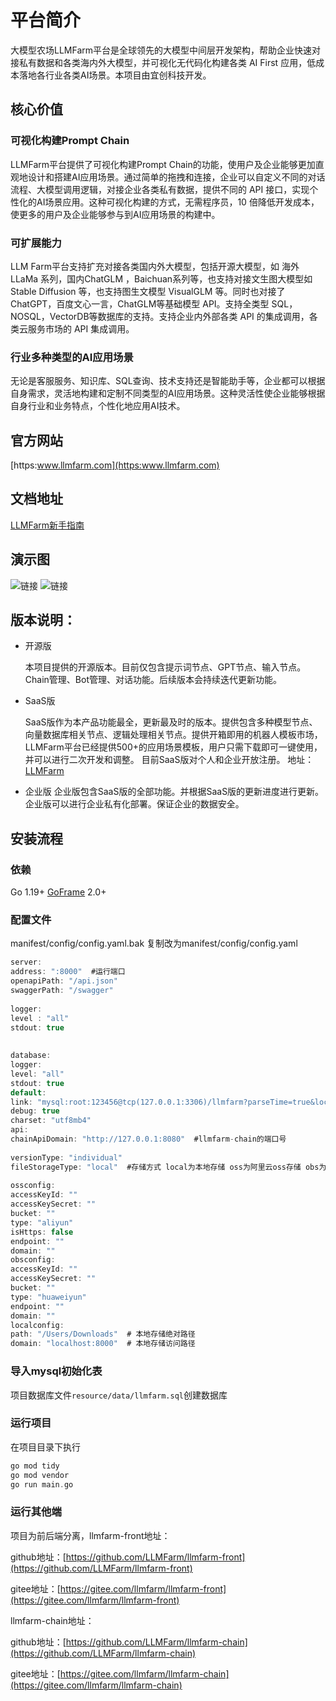 # 平台简介
  
大模型农场LLMFarm平台是全球领先的大模型中间层开发架构，帮助企业快速对接私有数据和各类海内外大模型，并可视化无代码化构建各类 AI First 应用，低成本落地各行业各类AI场景。本项目由宜创科技开发。
  
## 核心价值
  
### 可视化构建Prompt Chain
  
LLMFarm平台提供了可视化构建Prompt Chain的功能，使用户及企业能够更加直观地设计和搭建AI应用场景。通过简单的拖拽和连接，企业可以自定义不同的对话流程、大模型调用逻辑，对接企业各类私有数据，提供不同的 API 接口，实现个性化的AI场景应用。这种可视化构建的方式，无需程序员，10 倍降低开发成本，使更多的用户及企业能够参与到AI应用场景的构建中。
  
### 可扩展能力
  
LLM Farm平台支持扩充对接各类国内外大模型，包括开源大模型，如 海外LLaMa 系列，国内ChatGLM ，Baichuan系列等，也支持对接文生图大模型如 Stable Diffusion 等，也支持图生文模型 VisualGLM 等。同时也对接了 ChatGPT，百度文心一言，ChatGLM等基础模型 API。支持全类型 SQL，NOSQL，VectorDB等数据库的支持。支持企业内外部各类 API 的集成调用，各类云服务市场的 API 集成调用。
  
### 行业多种类型的AI应用场景
  
无论是客服服务、知识库、SQL查询、技术支持还是智能助手等，企业都可以根据自身需求，灵活地构建和定制不同类型的AI应用场景。这种灵活性使企业能够根据自身行业和业务特点，个性化地应用AI技术。
  
## 官方网站
  
[https:www.llmfarm.com](https:www.llmfarm.com)

## 文档地址
  
[LLMFarm新手指南](https://lxjcwfwipaa.feishu.cn/wiki/JiIBwo42wi53VEk4av4c8qRmnDc?from=from_copylink)
  
## 演示图
![链接](https://hexyun.oss-cn-beijing.aliyuncs.com/hwy/20230811164552.jpg)
![链接](https://hexyun.oss-cn-beijing.aliyuncs.com/hwy/20230811164500.jpg)
  
## 版本说明：
  
- 开源版

    本项目提供的开源版本。目前仅包含提示词节点、GPT节点、输入节点。Chain管理、Bot管理、对话功能。后续版本会持续迭代更新功能。
- SaaS版

    SaaS版作为本产品功能最全，更新最及时的版本。提供包含多种模型节点、向量数据库相关节点、逻辑处理相关节点。提供开箱即用的机器人模板市场，LLMFarm平台已经提供500+的应用场景模板，用户只需下载即可一键使用，并可以进行二次开发和调整。
    目前SaaS版对个人和企业开放注册。
地址：[LLMFarm](http://chat.llmfarm.com)
- 企业版
    企业版包含SaaS版的全部功能。并根据SaaS版的更新进度进行更新。企业版可以进行企业私有化部署。保证企业的数据安全。

## 安装流程

### 依赖
Go 1.19+
[GoFrame](https://https://goframe.org/pages/viewpage.action?pageId=1114399) 2.0+ 
  
### 配置文件
manifest/config/config.yaml.bak 复制改为manifest/config/config.yaml
```c  
server:
address: ":8000"  #运行端口
openapiPath: "/api.json"
swaggerPath: "/swagger"
  
logger:
level : "all"
stdout: true
  
  
database:
logger:
level: "all"
stdout: true
default:
link: "mysql:root:123456@tcp(127.0.0.1:3306)/llmfarm?parseTime=true&loc=Local"  #数据库连接配置
debug: true
charset: "utf8mb4"
api:
chainApiDomain: "http://127.0.0.1:8080"  #llmfarm-chain的端口号
  
versionType: "individual"
fileStorageType: "local"  #存储方式 local为本地存储 oss为阿里云oss存储 obs为华为云存储
  
ossconfig:
accessKeyId: ""
accessKeySecret: ""
bucket: ""
type: "aliyun"
isHttps: false
endpoint: ""
domain: ""
obsconfig:
accessKeyId: ""
accessKeySecret: ""
bucket: ""
type: "huaweiyun"
endpoint: ""
domain: ""
localconfig:
path: "/Users/Downloads"  # 本地存储绝对路径
domain: "localhost:8000"  # 本地存储访问路径 
```

### 导入mysql初始化表

项目数据库文件`resource/data/llmfarm.sql`创建数据库

### 运行项目

在项目目录下执行
```c
go mod tidy
go mod vendor
go run main.go
```

### 运行其他端

项目为前后端分离，llmfarm-front地址：

github地址：[https://github.com/LLMFarm/llmfarm-front](https://github.com/LLMFarm/llmfarm-front)

gitee地址：[https://gitee.com/llmfarm/llmfarm-front](https://gitee.com/llmfarm/llmfarm-front)

llmfarm-chain地址：

github地址：[https://github.com/LLMFarm/llmfarm-chain](https://github.com/LLMFarm/llmfarm-chain)

gitee地址：[https://gitee.com/llmfarm/llmfarm-chain](https://gitee.com/llmfarm/llmfarm-chain)

